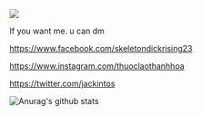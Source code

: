 ![](https://komarev.com/ghpvc/?username=antonkomarev&color=5998D0	)

If you want me. u can dm

https://www.facebook.com/skeletondickrising23


https://www.instagram.com/thuoclaothanhhoa


https://twitter.com/jackintos

![Anurag's github stats](https://github-readme-stats.vercel.app/api?username=Jackintos&show_icons=true&theme=tokyonight)

